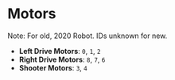 # Motors
Note: For old, 2020 Robot. IDs unknown for new.
- **Left Drive Motors**: `0`, `1`, `2`
- **Right Drive Motors**: `8`, `7`, `6`
- **Shooter Motors**: `3`, `4`